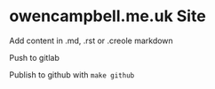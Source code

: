 owencampbell.me.uk Site
=======================

Add content in .md, .rst or .creole markdown

Push to gitlab

Publish to github with `make github`
